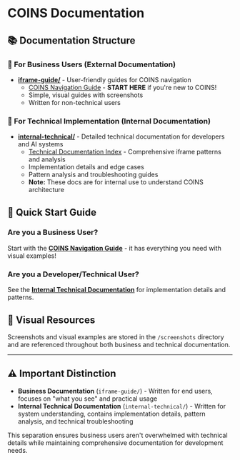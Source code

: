 # COINS Documentation

## 📚 Documentation Structure

### 🏢 For Business Users (External Documentation)
- **[iframe-guide/](./iframe-guide/)** - User-friendly guides for COINS navigation
  - [COINS Navigation Guide](./iframe-guide/COINS_Navigation_Guide.md) - **START HERE** if you're new to COINS!
  - Simple, visual guides with screenshots
  - Written for non-technical users

### 🔧 For Technical Implementation (Internal Documentation)
- **[internal-technical/](./internal-technical/)** - Detailed technical documentation for developers and AI systems
  - [Technical Documentation Index](./internal-technical/README.md) - Comprehensive iframe patterns and analysis
  - Implementation details and edge cases
  - Pattern analysis and troubleshooting guides
  - **Note:** These docs are for internal use to understand COINS architecture

## 🎯 Quick Start Guide

### Are you a Business User?
Start with the **[COINS Navigation Guide](./iframe-guide/COINS_Navigation_Guide.md)** - it has everything you need with visual examples!

### Are you a Developer/Technical User?
See the **[Internal Technical Documentation](./internal-technical/README.md)** for implementation details and patterns.

## 📸 Visual Resources

Screenshots and visual examples are stored in the `/screenshots` directory and are referenced throughout both business and technical documentation.

---

## ⚠️ Important Distinction

- **Business Documentation** (`iframe-guide/`) - Written for end users, focuses on "what you see" and practical usage
- **Internal Technical Documentation** (`internal-technical/`) - Written for system understanding, contains implementation details, pattern analysis, and technical troubleshooting

This separation ensures business users aren't overwhelmed with technical details while maintaining comprehensive documentation for development needs.